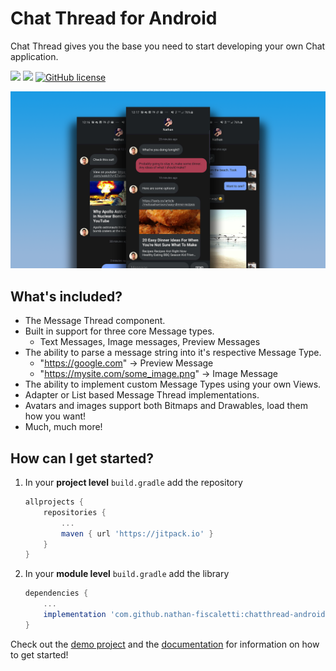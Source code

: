 # Chat Thread for Android

Chat Thread gives you the base you need to start developing your own Chat application.

[![](https://jitpack.io/v/nathan-fiscaletti/chatthread-android.svg)](https://jitpack.io/#nathan-fiscaletti/chatthread-android)
[![](https://jitpack.io/v/nathan-fiscaletti/chatthread-android/month.svg)](https://jitpack.io/#nathan-fiscaletti/chatthread-android)
[![GitHub license](https://img.shields.io/github/license/nathan-fiscaletti/chatthread-android.svg?color=blue)](https://github.com/nathan-fiscaletti/chatthread-android/blob/master/LICENSE)

<p align="center">
    <img src="screenshots/Preview.png">
</p>

## What's included?

* The Message Thread component.
* Built in support for three core Message types.
    - Text Messages, Image messages, Preview Messages
* The ability to parse a message string into it's respective Message Type.
    - "https://google.com" -> Preview Message
    - "https://mysite.com/some_image.png" -> Image Message
* The ability to implement custom Message Types using your own Views.
* Adapter or List based Message Thread implementations.
* Avatars and images support both Bitmaps and Drawables, load them how you want!
* Much, much more!

## How can I get started?

1. In your **project level** `build.gradle` add the repository

    ```gradle
    allprojects {
        repositories {
            ...
            maven { url 'https://jitpack.io' }
        }
    }
    ```
    
2. In your **module level** `build.gradle` add the library

    ```gradle
    dependencies {
        ...
        implementation 'com.github.nathan-fiscaletti:chatthread-android:v0.1.1'
    }
    ```

Check out the [demo project](./demo) and the [documentation](./docs) for information on how to get started!